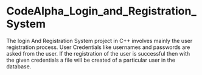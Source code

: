 # CodeAlpha_Login_and_Registration_System
The login And Registration System project in
C++ involves mainly the user registration
process. User Credentials like usernames and
passwords are asked from the user. If the
registration of the user is successful then with
the given credentials a file will be created of a
particular user in the database.
